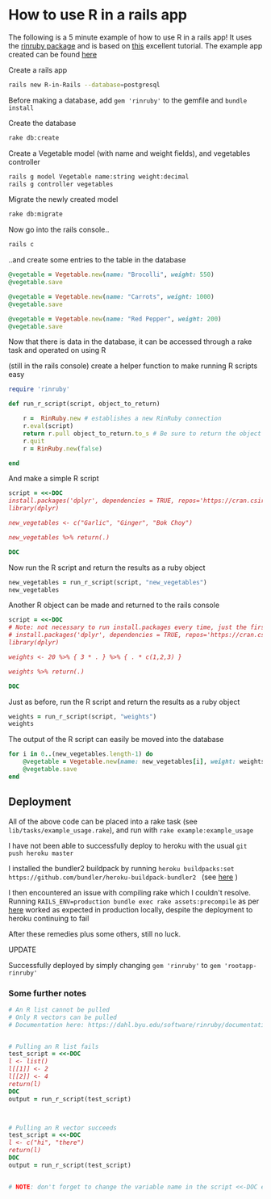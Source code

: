 # How to use R in a rails app

The following is a 5 minute example of how to use R in a rails app! It uses the [rinruby package](https://www.rubydoc.info/gems/rinruby/2.0.3/RinRuby) and is based on [this](https://www.standardco.de/using-r-in-rails) excellent tutorial. The example app created can be found [here](http://r-in-rails.herokuapp.com/)

Create a rails app 

```bash
rails new R-in-Rails --database=postgresql
```

Before making a database, add `gem 'rinruby'` to the gemfile and `bundle install`

Create the database

```bash
rake db:create
```

Create a Vegetable model (with name and weight fields), and vegetables controller

```bash
rails g model Vegetable name:string weight:decimal 
rails g controller vegetables 
```

Migrate the newly created model

```bash
rake db:migrate
```

Now go into the rails console..

```bash
rails c
```

..and create some entries to the table in the database

```ruby
@vegetable = Vegetable.new(name: "Brocolli", weight: 550)
@vegetable.save

@vegetable = Vegetable.new(name: "Carrots", weight: 1000)
@vegetable.save

@vegetable = Vegetable.new(name: "Red Pepper", weight: 200)
@vegetable.save
```


Now that there is data in the database, it can be accessed through a rake task and operated on using R


(still in the rails console) create a helper function to make running R scripts easy

```ruby
require 'rinruby'

def run_r_script(script, object_to_return)

    r =  RinRuby.new # establishes a new RinRuby connection
    r.eval(script)
    return r.pull object_to_return.to_s # Be sure to return the object assigned in R script
    r.quit
    r = RinRuby.new(false)

end
```

And make a simple R script

```ruby
script = <<-DOC
install.packages('dplyr', dependencies = TRUE, repos='https://cran.csiro.au/')
library(dplyr)

new_vegetables <- c("Garlic", "Ginger", "Bok Choy")

new_vegetables %>% return(.)

DOC
```

Now run the R script and return the results as a ruby object 

```ruby
new_vegetables = run_r_script(script, "new_vegetables")
new_vegetables
```


Another R object can be made and returned to the rails console

```ruby
script = <<-DOC
# Note: not necessary to run install.packages every time, just the first
# install.packages('dplyr', dependencies = TRUE, repos='https://cran.csiro.au/')
library(dplyr)

weights <- 20 %>% { 3 * . } %>% { . * c(1,2,3) }

weights %>% return(.)

DOC
```

Just as before, run the R script and return the results as a ruby object 

```ruby
weights = run_r_script(script, "weights")
weights
```


The output of the R script can easily be moved into the database

```ruby
for i in 0..(new_vegetables.length-1) do 
	@vegetable = Vegetable.new(name: new_vegetables[i], weight: weights[i].to_d)
	@vegetable.save
end
```



## Deployment

All of the above code can be placed into a rake task (see `lib/tasks/example_usage.rake`), and run with `rake example:example_usage`

I have not been able to successfully deploy to heroku with the usual `git push heroku master` 

I installed the bundler2 buildpack by running `heroku buildpacks:set https://github.com/bundler/heroku-buildpack-bundler2
` (see [here](https://github.com/bundler/bundler/issues/6784) )

I then encountered an issue with compiling rake which I couldn't resolve. Running `RAILS_ENV=production bundle exec rake assets:precompile` as per [here](https://stackoverflow.com/questions/36394297/heroku-push-error-could-not-detect-rake-tasks) worked as expected in production locally, despite the deployment to heroku continuing to fail

After these remedies plus some others, still no luck. 


UPDATE

Successfully deployed by simply changing `gem 'rinruby'` to `gem 'rootapp-rinruby'`




### Some further notes

```ruby
# An R list cannot be pulled
# Only R vectors can be pulled
# Documentation here: https://dahl.byu.edu/software/rinruby/documentation.html


# Pulling an R list fails
test_script = <<-DOC
l <- list() 
l[[1]] <- 2 
l[[2]] <- 4 
return(l)
DOC
output = run_r_script(test_script)



# Pulling an R vector succeeds 
test_script = <<-DOC
l <- c("hi", "there")
return(l)
DOC
output = run_r_script(test_script)


# NOTE: don't forget to change the variable name in the script <<-DOC etc etc
```







